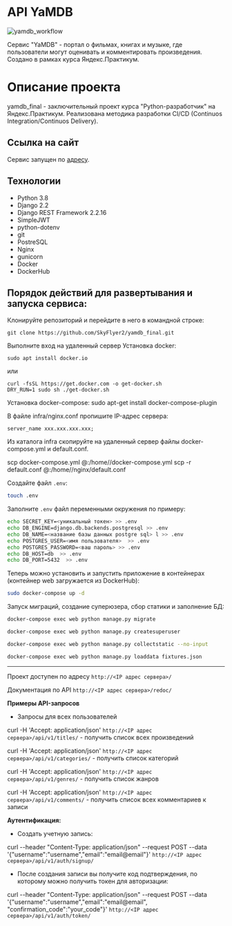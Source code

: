 # API YaMDB
![yamdb_workflow](https://github.com/SkyFlyer2/yamdb_final/actions/workflows/yamdb_workflow.yml/badge.svg)

Сервис  "YaMDB" - портал о фильмах, книгах и музыке, где пользователи могут оценивать и комментировать произведения.
Создано в рамках курса Яндекс.Практикум.

# Описание проекта

yamdb_final - заключительный проект курса "Python-разработчик" на Яндекс.Практикум. Реализована методика разработки CI/CD (Continuos Integration/Continuos Delivery).

## Ссылка на сайт
Сервис запущен по [адресу](http://158.160.4.20/redoc/).


## Технологии
* Python 3.8
* Django 2.2
* Django REST Framework 2.2.16
* SimpleJWT
* python-dotenv
* git
* PostreSQL
* Nginx
* gunicorn
* Docker
* DockerHub

## Порядок действий для развертывания и запуска сервиса:

Клонируйте репозиторий и перейдите в него в командной строке:

```
git clone https://github.com/SkyFlyer2/yamdb_final.git
```

Выполните вход на удаленный сервер
Установка docker:

```
sudo apt install docker.io
```

или

```
curl -fsSL https://get.docker.com -o get-docker.sh
DRY_RUN=1 sudo sh ./get-docker.sh
```

Установка docker-compose:
sudo apt-get install docker-compose-plugin

В файле infra/nginx.conf пропишите IP-адрес сервера:

```
server_name xxx.xxx.xxx.xxx;
```

Из каталога infra скопируйте на удаленный сервер файлы  docker-compose.yml и default.conf.

scp docker-compose.yml <username>@<host>:/home/<username>/docker-compose.yml
scp -r default.conf <username>@<host>:/home/<username>/nginx/default.conf


Cоздайте файл ```.env```:

```bash 
touch .env
```

Заполните ```.env``` файл переменными окружения по примеру:
```bash 
echo SECRET_KEY=<уникальный токен> >> .env
echo DB_ENGINE=django.db.backends.postgresql >> .env
echo DB_NAME=<название базы данных postgre sql> l >> .env
echo POSTGRES_USER=<имя пользователя>  >> .env
echo POSTGRES_PASSWORD=<ваш пароль> >> .env
echo DB_HOST=db  >> .env
echo DB_PORT=5432  >> .env
```

Теперь можно установить и запустить приложение в контейнерах (контейнер web загружается из DockerHub):
```bash 
sudo docker-compose up -d
```

Запуск миграций, создание суперюзера, сбор статики и заполнение БД:
```bash 
docker-compose exec web python manage.py migrate

docker-compose exec web python manage.py createsuperuser

docker-compose exec web python manage.py collectstatic --no-input 

docker-compose exec web python manage.py loaddata fixtures.json
```
___________________________________

Проект доступен по адресу `http://<IP адрес сервера>/`

Документация по API `http://<IP адрес сервера>/redoc/`


**Примеры API-запросов**

* Запросы для всех пользователей

curl -H 'Accept: application/json' `http://<IP адрес сервера>/api/v1/titles/` - получить список всех произведений

curl -H 'Accept: application/json' `http://<IP адрес сервера>/api/v1/categories/` - получить список категорий

curl -H 'Accept: application/json' `http://<IP адрес сервера>/api/v1/genres/` - получить список жанров

curl -H 'Accept: application/json' `http://<IP адрес сервера>/api/v1/comments/` - получить список всех комментариев к записи


**Аутентификация:**

* Создать учетную запись:

curl --header "Content-Type: application/json" --request POST --data '{"username":"username","email":"email@email"}' `http://<IP адрес сервера>/api/v1/auth/signup/`

* После создания записи вы получите код подтверждения, по которому можно получить токен для авторизации:

curl --header "Content-Type: application/json" --request POST --data '{"username":"username","email":"email@email", "confirmation_code":"your_code"}' `http://<IP адрес сервера>/api/v1/auth/token/`

